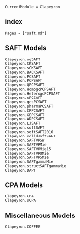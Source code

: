 ```@meta
CurrentModule = Clapeyron
```

## Index

```@index
Pages = ["saft.md"]
```

## SAFT Models

```@docs
Clapeyron.ogSAFT
Clapeyron.CKSAFT
Clapeyron.sCKSAFT
Clapeyron.BACKSAFT
Clapeyron.PCSAFT
Clapeyron.PCPSAFT
Clapeyron.QPCPSAFT
Clapeyron.HomogcPCPSAFT
Clapeyron.HeterogcPCPSAFT
Clapeyron.sPCSAFT
Clapeyron.gcsPCSAFT
Clapeyron.pharmaPCSAFT
Clapeyron.CPPCSAFT
Clapeyron.GEPCSAFT
Clapeyron.ADPCSAFT
Clapeyron.LJSAFT
Clapeyron.softSAFT
Clapeyron.softSAFT2016
Clapeyron.solidsoftSAFT
Clapeyron.SAFTVRSW
Clapeyron.SAFTVRMie
Clapeyron.SAFTVRMie15
Clapeyron.SAFTVRQMie
Clapeyron.SAFTVRSMie
Clapeyron.SAFTgammaMie
Clapeyron.structSAFTgammaMie
Clapeyron.DAPT
```

## CPA Models

```@docs
Clapeyron.CPA
Clapeyron.sCPA
```

## Miscellaneous Models
```@docs
Clapeyron.COFFEE
```
